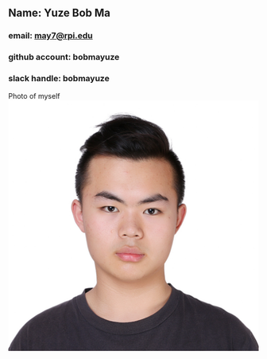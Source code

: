 ## Name: Yuze Bob Ma 
### email: may7@rpi.edu 
### github account: bobmayuze
### slack handle: bobmayuze
Photo of myself ![YuzeMa](/bobma.JPG)